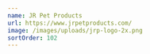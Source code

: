 ```yaml
---
name: JR Pet Products
url: https://www.jrpetproducts.com/
image: /images/uploads/jrp-logo-2x.png
sortOrder: 102
---
```

